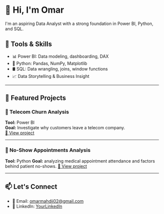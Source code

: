 # 👋 Hi, I'm Omar
I'm an aspiring Data Analyst with a strong foundation in Power BI, Python, and SQL.

## 🧰 Tools & Skills
- 📊 Power BI: Data modeling, dashboarding, DAX
- 🐍 Python: Pandas, NumPy, Matplotlib
- 🛢️ SQL: Data wrangling, joins, window functions
- 📈 Data Storytelling & Business Insight

---

## 📁 Featured Projects

### 🔹 Telecom Churn Analysis
**Tool:** Power BI  
**Goal:** Investigate why customers leave a telecom company.  
[🔗 View project](https://github.com/omarmahdii/powerbi-telecom-churn-analysis.git)

---

### 🔹 No-Show Appointments Analysis
**Tool:** Python **Goal:** analyzing medical appointment attendance and factors behind patient no-shows. 
[🔗 View project](https://github.com/omarmahdii/No-Show-Appointments-Analysis.git)

---

## 📫 Let's Connect
- 📧 Email: omarmahdii02@gmail.com
- 💼 LinkedIn: [YourLinkedIn](https://www.linkedin.com/in/omar-mahdy-4a77b3373/)
